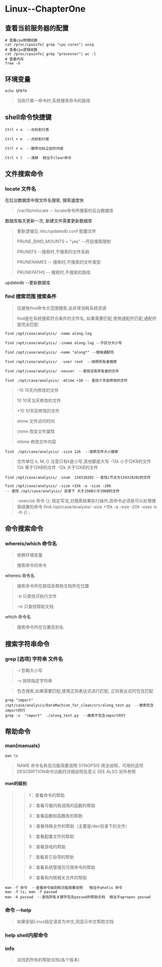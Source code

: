 # Linux--ChapterOne

## 查看当前服务器的配置

```shell
# 查看cpu物理核数
cat /proc/cpuinfo| grep "cpu cores"| uniq
# 查看cpu逻辑核数
cat /proc/cpuinfo| grep "processor"| wc -l
# 查看内存
free -h
```

## 环境变量

```shell
echo $PATH
```

> 当执行某一命令时,系统搜索命令的路径

## shell命令快捷键
```shell
Ctrl + a  --光标到行首

Ctrl + e  --光标到行尾

Ctrl + u  --删除光标之前的内容

Ctrl + l  --清屏  相当于clear命令
```



## 文件搜索命令

### locate  文件名

在后台数据库中按文件名搜索, 搜索速度快

> /var/lib/mlocate   -- locate命令所搜索的后台数据库

数据库每天更新一次, 新建文件需要更新数据库

> 更新逻辑见 /etc/updatedb.conf 配置文件
>
> PRUNE_BIND_MOUNTS = "yes"  --开启搜索限制
>
> PRUNEFS  --搜索时,不搜索的文件系统
>
> PRUNENAMES -- 搜索时,不搜索的文件类型
>
> PRUNEPATHS -- 搜索时,不搜索的路径

updatedb  --更新数据库

### find 搜索范围  搜索条件

> 应避免find命令大范围搜索,会非常消耗系统资源
>
> find是在系统搜索符合条件的文件名, 如果需要匹配,使用通配符匹配,通配符是完全匹配 

```shell
find /opt/case/analysis/ -name along.log

find /opt/case/analysis/ -iname along.log --不区分大小写

find /opt/case/analysis/ -name "along*" --使用通配符

find /opt/case/analysis/  -user root  --按照所有者搜索

find /opt/case/analysis/ -nouser  --查找没有所有者的文件

find  /opt/case/analysis/ -mtime +10 -- 查找十天前修改的文件
```
> -10 10天内修改的文件
>
> 10 10天当天修改的文件
>
> +10 10天前修改的文件

>atime 文件访问时间
>
>ctime 改变文件属性
>
>mtime 修改文件内容


```shell
find  /opt/case/analysis/ -size 12k  --按照文件大小搜索
```
>文件单位 k, M, G  注意只有k是小写,其他都是大写
>-12k 小于12KB的文件
>12k 等于12KB的文件
>-12k 大于12KB的文件

```shell
find /opt/case/analysis/ -inum  134318202 --查找i节点为134318202的文件
```

```shell
find /opt/case/analysis/ -size +15k -a -size -20k
-- 查找 /opt/case/analysis/ 目录下 大于15KB小于20KB的文件
```
> -exec/ok 命令 {}\;  规定写法,对搜索结果执行操作,改命令必须是可以处理搜索结果的命令
> find /opt/case/analysis/ -size +15k -a -size -20k  -exec ls -lh {} \;



## 命令搜索命令

### whereis/which  命令名 

> 依赖环境变量

> 搜索命令的命令

whereis 命令名

> 搜索命令所在路径及帮助文档所在位置
>
> -b  只查找可执行文件
>
> -m 只查找帮助文档

which 命令名

> 搜索命令所在位置及别名



## 搜索字符串命令

### grep [选项] 字符串 文件名

> -i 忽略大小写
>
> -v 排除指定字符串

> 包含搜索,如果需要匹配,使用正则表达式进行匹配, 正则表达式时包含匹配

```shell
grep "import"  /opt/case/analysis/DataMachine_for_clean/src/along_test.py  --搜索包含import的行
grep -v  "import"  ./along_test.py  --搜索不包含import的行
```



## 帮助命令

### man(manuals)

```shell
man ls
```

> NAME  命令名称及功能简要说明
> SYNOPSIS  用法说明，可用的选项
> DESCRIPTION命令功能的详细说明及意义
> SEE ALSO  另外参照 

#### man的级别

> > 1：查看命令的帮助
> >
> > 2：查看可被内核调用的函数的帮助
> >
> > 3：查看函数和函数库的帮助
> >
> > 4：查看特殊文件的帮助（主要是/dev目录下的文件）
> >
> > 5：查看配置文件的帮助
> >
> > 6：查看游戏的帮助
> >
> > 7：查看其它杂项的帮助
> >
> > 8：查看系统管理员可用命令的帮助
> >
> > 9：查看和内核相关文件的帮助

```shell
man -f 命令  --查看命令级别和功能简要说明   相当于whatis 命令
man -f ls; man -f passwd
man -k passwd  --查找所有关键字包含passwd的帮助文档  相当于apropos passwd
```

### 命令 --help

> 如果安装Linux指定语言为中文,则显示中文帮助文档

### help shell内部命令

### info

> 会找到所有的帮助文档(各个版本)

